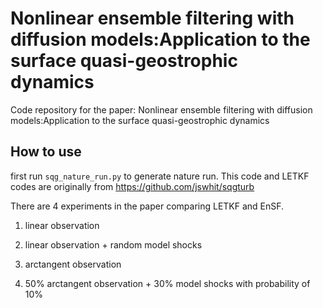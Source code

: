 # Nonlinear ensemble filtering with diffusion models:Application to the surface quasi-geostrophic dynamics
Code repository for the paper:
Nonlinear ensemble filtering with diffusion models:Application to the surface quasi-geostrophic dynamics

## How to use
first run `sqg_nature_run.py` to generate nature run. This code and LETKF codes are originally from https://github.com/jswhit/sqgturb

There are 4 experiments in the paper comparing LETKF and EnSF.

1. linear observation

2. linear observation + random model shocks

3. arctangent observation

4. 50% arctangent observation + 30% model shocks with probability of 10%
